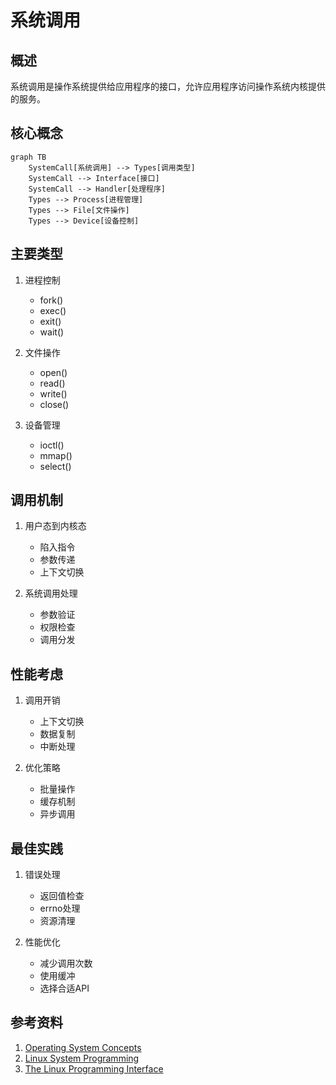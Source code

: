 # 系统调用

## 概述
系统调用是操作系统提供给应用程序的接口，允许应用程序访问操作系统内核提供的服务。

## 核心概念
```mermaid
graph TB
    SystemCall[系统调用] --> Types[调用类型]
    SystemCall --> Interface[接口]
    SystemCall --> Handler[处理程序]
    Types --> Process[进程管理]
    Types --> File[文件操作]
    Types --> Device[设备控制]
```

## 主要类型
1. 进程控制
   - fork()
   - exec()
   - exit()
   - wait()

2. 文件操作
   - open()
   - read()
   - write()
   - close()

3. 设备管理
   - ioctl()
   - mmap()
   - select()

## 调用机制
1. 用户态到内核态
   - 陷入指令
   - 参数传递
   - 上下文切换

2. 系统调用处理
   - 参数验证
   - 权限检查
   - 调用分发

## 性能考虑
1. 调用开销
   - 上下文切换
   - 数据复制
   - 中断处理

2. 优化策略
   - 批量操作
   - 缓存机制
   - 异步调用

## 最佳实践
1. 错误处理
   - 返回值检查
   - errno处理
   - 资源清理

2. 性能优化
   - 减少调用次数
   - 使用缓冲
   - 选择合适API

## 参考资料
1. [Operating System Concepts](https://www.os-book.com/OS10/)
2. [Linux System Programming](http://shop.oreilly.com/product/0636920026891.do)
3. [The Linux Programming Interface](https://man7.org/tlpi/)
